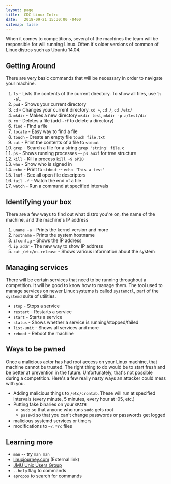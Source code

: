 ```yaml
---
layout: page
title:  CDC Linux Intro
date:   2018-09-21 15:30:00 -0400
sitemap: false
---
```


When it comes to competitions, several of the machines the team will be
responsible for will running Linux. Often it's older versions of common of
Linux distros such as Ubuntu 14.04.

## Getting Around

There are very basic commands that will be necessary in order to navigate your
machine.

1. `ls` - Lists the contents of the current directory. To show all files,
use `ls -al`.
1. `pwd` - Shows your current directory
1. `cd` - Changes your current directory. `cd ~`, `cd /`, `cd /etc/`
1. `mkdir` - Makes a new directory `mkdir test`, `mkdir -p a/test/dir`
1. `rm` - Deletes a file (add `-rf` to delete a directory)
1. `find` - Find a file
1. `locate` - Easy way to find a file
1. `touch` - Create an empty file `touch file.txt`
1. `cat` - Print the contents of a file to `stdout`
1. `grep` - Search a file for a string `grep 'string' file.c`
1. `ps` - Shows running processes -- `ps auxf` for tree structure
1. `kill` - Kill a process `kill -9 $PID`
1. `who` - Show who is signed in
1. `echo` - Print to `stdout` -- `echo 'This a test'`
1. `lsof` - See all open file descriptors
1. `tail -f` - Watch the end of a file
1. `watch` - Run a command at specified intervals

## Identifying your box

There are a few ways to find out what distro you're on, the name of the
machine, and the machine's IP address

1. `uname -a` - Prints the kernel version and more
1. `hostname` - Prints the system hostname
1. `ifconfig` - Shows the IP address
1. `ip addr`  - The new way to show IP address
1. `cat /etc/os-release` - Shows various information about the system

## Managing services

There will be certain services that need to be running throughout a
competition. It will be good to know how to manage them. The tool used to
manage services on newer Linux systems is called `systemctl`, part of the
`systemd` suite of utilities.

- `stop` - Stops a service
- `restart` - Restarts a service
- `start` - Starts a service
- `status` - Shows whether a service is running/stopped/failed
- `list-unit` - Shows all services and more
- `reboot` - Reboot the machine

## Ways to be pwned

Once a malicious actor has had root access on your Linux machine, that machine
cannot be trusted. The right thing to do would be to start fresh and be
better at prevention in the future. Unfortunately, that's not possible during
a competition. Here's a few really nasty ways an attacker could mess with you.

- Adding malicious things to `/etc/crontab`. These will run at specified
  intervals (every minute, 5 minutes, every hour at :05, etc.)
- Putting fake binaries on your `$PATH`
  - `sudo` so that anyone who runs `sudo` gets root
  - `passwd` so that you can't change passwords or passwords get logged
- malicious systemd services or timers
- modifications to `~/.*rc` files

## Learning more

- `man` -- try `man man`
- [linuxjourney.com](https://linuxjourney.com) (External link)
- [JMU Unix Users Group](https://www.jmunixusers.org)
- `--help` flag to commands
- `apropos` to search for commands
